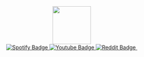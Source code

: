 <div id="header" align="center">
  <img src="https://media.giphy.com/media/M9gbBd9nbDrOTu1Mqx/giphy.gif" width="100"/>
</div>

<div id="badges" align="center">
  <a href="https://open.spotify.com/user/313usrjoaot3txgbu7zlwle4tmpi?si=7e4d2e1901974528">
    <img src="https://img.shields.io/badge/Spotify-green?style=for-the-badge&logo=spotify&logoColor=white" alt="Spotify Badge"/>
  </a>
  <a href="https://www.youtube.com/@tankz3508">
    <img src="https://img.shields.io/badge/YouTube-red?style=for-the-badge&logo=youtube&logoColor=white" alt="Youtube Badge"/>
  </a>
  <a href="https://www.reddit.com/user/Gold_Glass1357/">
    <img src="https://img.shields.io/badge/Reddit-red?style=for-the-badge&logo=reddit&logoColor=white" alt="Reddit Badge"/>
  </a>

  <img src="https://komarev.com/ghpvc/?username=tankz3508&style=flat-square&color=blue" alt=""/>
</div>
